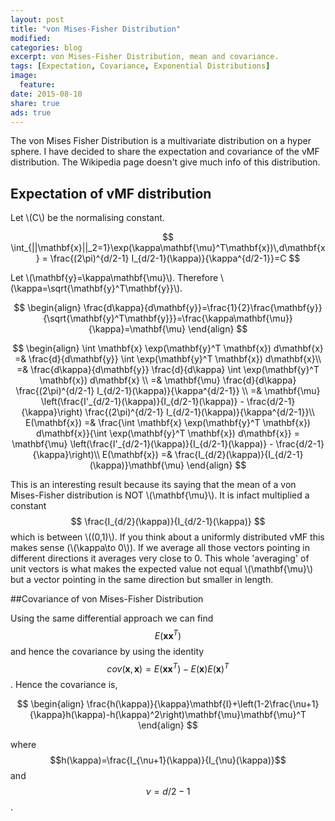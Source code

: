 ```yaml
---
layout: post
title: "von Mises-Fisher Distribution"
modified:
categories: blog
excerpt: von Mises-Fisher Distribution, mean and covariance.
tags: [Expectation, Covariance, Exponential Distributions]
image:
  feature:
date: 2015-08-10
share: true
ads: true
---
```


The von Mises Fisher Distribution is a multivariate distribution on a hyper sphere. I have decided to share the expectation and covariance of the vMF distribution. The Wikipedia page doesn't give much info of this distribution.

## Expectation of vMF distribution

Let \\(C\\) be the normalising constant.

$$
\int_{||\mathbf{x}||_2=1}\exp(\kappa\mathbf{\mu}^T\mathbf{x})\,d\mathbf{x} = \frac{(2\pi)^{d/2-1} I_{d/2-1}(\kappa)}{\kappa^{d/2-1}}=C 
$$

Let \\(\mathbf{y}=\kappa\mathbf{\mu}\\). Therefore \\(\kappa=\sqrt{\mathbf{y}^T\mathbf{y}}\\).

$$ \begin{align}
\frac{d\kappa}{d\mathbf{y}}=\frac{1}{2}\frac{\mathbf{y}}{\sqrt{\mathbf{y}^T\mathbf{y}}}=\frac{\kappa\mathbf{\mu}}{\kappa}=\mathbf{\mu}
\end{align} 
$$

$$
\begin{align}
\int \mathbf{x} \exp(\mathbf{y}^T \mathbf{x}) d\mathbf{x} =& \frac{d}{d\mathbf{y}} \int \exp(\mathbf{y}^T \mathbf{x}) d\mathbf{x}\\
=& \frac{d\kappa}{d\mathbf{y}} \frac{d}{d\kappa} \int \exp(\mathbf{y}^T \mathbf{x}) d\mathbf{x} \\
=& \mathbf{\mu} \frac{d}{d\kappa} \frac{(2\pi)^{d/2-1} I_{d/2-1}(\kappa)}{\kappa^{d/2-1}} \\
=& \mathbf{\mu} \left(\frac{I'_{d/2-1}(\kappa)}{I_{d/2-1}(\kappa)} - \frac{d/2-1}{\kappa}\right) \frac{(2\pi)^{d/2-1} I_{d/2-1}(\kappa)}{\kappa^{d/2-1}}\\
 E(\mathbf{x}) =& \frac{\int \mathbf{x} \exp(\mathbf{y}^T \mathbf{x}) d\mathbf{x}}{\int \exp(\mathbf{y}^T \mathbf{x}) d\mathbf{x}} = \mathbf{\mu} \left(\frac{I'_{d/2-1}(\kappa)}{I_{d/2-1}(\kappa)} - \frac{d/2-1}{\kappa}\right)\\
E(\mathbf{x}) =& \frac{I_{d/2}(\kappa)}{I_{d/2-1}(\kappa)}\mathbf{\mu}
\end{align}
$$

This is an interesting result because its saying that the mean of a von Mises-Fisher distribution is NOT \\(\mathbf{\mu}\\). It is infact multiplied a constant $$ \frac{I_{d/2}(\kappa)}{I_{d/2-1}(\kappa)} $$ which is between \\((0,1)\\). If you think about a uniformly distributed vMF this makes sense (\\(\kappa\to 0\\)). If we average all those vectors pointing in different directions it averages very close to 0. This whole 'averaging' of unit vectors is what makes the expected value not equal \\(\mathbf{\mu}\\) but a vector pointing in the same direction but smaller in length.

##Covariance of von Mises-Fisher Distribution

Using the same differential approach we can find $$E(\mathbf{xx}^T)$$ and hence the covariance by using the identity $$cov(\mathbf{x},\mathbf{x})=E(\mathbf{xx}^T)-E(\mathbf{x})E(\mathbf{x})^T$$. Hence the covariance is,

$$
\begin{align}
\frac{h(\kappa)}{\kappa}\mathbf{I}+\left(1-2\frac{\nu+1}{\kappa}h(\kappa)-h(\kappa)^2\right)\mathbf{\mu}\mathbf{\mu}^T
\end{align}
$$

where $$h(\kappa)=\frac{I_{\nu+1}(\kappa)}{I_{\nu}(\kappa)}$$ and $$\nu=d/2-1$$.
